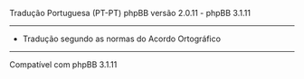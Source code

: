 Tradução Portuguesa (PT-PT) phpBB versão 2.0.11 - phpBB 3.1.11

------------
* Tradução segundo as normas do Acordo Ortográfico

------------
Compatível com phpBB 3.1.11